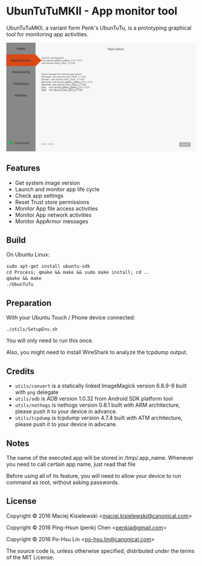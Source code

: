 # UbunTuTuMKII - App monitor tool

UbunTuTuMKII, a variant form Penk's UbunTuTu, is a prototyping graphical tool for monitoring app activities.

![screenshot](https://raw.githubusercontent.com/Cypresslin/UbunTuTuMKII/master/images/screenshot.png)

## Features

* Get system image version 
* Launch and monitor app life cycle
* Check app settings
* Reset Trust store permissions 
* Monitor App file access activities
* Monitor App network activities
* Monitor AppArmor messages

## Build 

On Ubuntu Linux:

    sudo apt-get install ubuntu-sdk
    cd Process; qmake && make && sudo make install; cd ..
    qmake && make 
    ./UbunTuTu

## Preparation

With your Ubuntu Touch / Phone device connected:

    ./utils/SetupEnv.sh

You will only need to run this once.

Also, you might need to install WireShark to analyze the tcpdump output.

## Credits 

* `utils/convert` is a statically linked ImageMagick version 6.8.9-9 built with `png` delegate 
* `utils/adb` is ADB version 1.0.32 from Android SDK platform tool 
* `utils/nethogs` is nethogs version 0.8.1 built with ARM architecture, please push it to your device in advance.
* `utils/tcpdump` is tcpdump version 4.7.4 built with ATM architecture, please push it to your device in advcane.

## Notes

The name of the executed app will be stored in /tmp/.app_name.
Whenever you need to call certain app name, just read that file

Before using all of its feature, you will need to allow your device to run command as root, without asking passwords.

## License 

Copyright © 2016 Maciej Kisielewski <<maciej.kisielewski@canonical.com>>

Copyright © 2016 Ping-Hsun (penk) Chen <<penkia@gmail.com>>

Copyright © 2016 Po-Hsu Lin <<po-hsu.lin@canonical.com>>

The source code is, unless otherwise specified, distributed under the terms of the MIT License.
